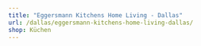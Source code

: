```yaml
---
title: "Eggersmann Kitchens Home Living - Dallas"
url: /dallas/eggersmann-kitchens-home-living-dallas/
shop: Küchen
---
```

